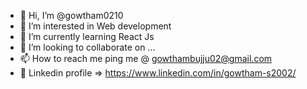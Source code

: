 - 👋 Hi, I’m @gowtham0210
- 👀 I’m interested in Web development
- 🌱 I’m currently learning React Js
- 💞️ I’m looking to collaborate on ...
- 📫 How to reach me ping me @ gowthambujju02@gmail.com
- 🤙 Linkedin profile => https://www.linkedin.com/in/gowtham-s2002/

<!---
gowtham0210/gowtham0210 is a ✨ special ✨ repository because its `README.md` (this file) appears on your GitHub profile.
You can click the Preview link to take a look at your changes.
--->
